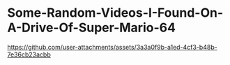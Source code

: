 # Some-Random-Videos-I-Found-On-A-Drive-Of-Super-Mario-64



https://github.com/user-attachments/assets/3a3a0f9b-a1ed-4cf3-b48b-7e36cb23acbb

